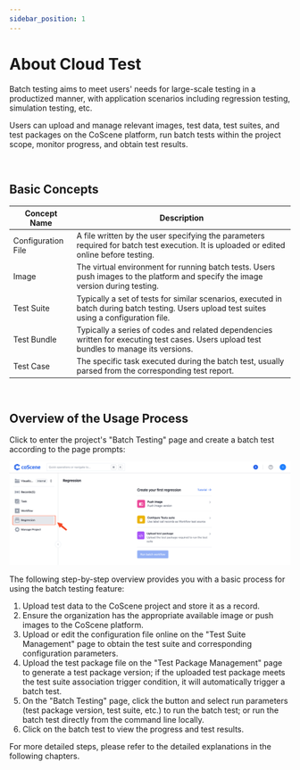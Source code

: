 ```yaml
---
sidebar_position: 1
---
```


# About Cloud Test

Batch testing aims to meet users' needs for large-scale testing in a productized manner, with application scenarios including regression testing, simulation testing, etc.

Users can upload and manage relevant images, test data, test suites, and test packages on the CoScene platform, run batch tests within the project scope, monitor progress, and obtain test results.

<br />

## Basic Concepts

| Concept Name       | Description                                                                                                                                  |
| ------------------ | -------------------------------------------------------------------------------------------------------------------------------------------- |
| Configuration File | A file written by the user specifying the parameters required for batch test execution. It is uploaded or edited online before testing.      |
| Image              | The virtual environment for running batch tests. Users push images to the platform and specify the image version during testing.             |
| Test Suite         | Typically a set of tests for similar scenarios, executed in batch during batch testing. Users upload test suites using a configuration file. |
| Test Bundle        | Typically a series of codes and related dependencies written for executing test cases. Users upload test bundles to manage its versions.     |
| Test Case          | The specific task executed during the batch test, usually parsed from the corresponding test report.                                         |

<br />

## Overview of the Usage Process

Click to enter the project's "Batch Testing" page and create a batch test according to the page prompts:

![regression](../img/regression.png)

The following step-by-step overview provides you with a basic process for using the batch testing feature:

1. Upload test data to the CoScene project and store it as a record.
2. Ensure the organization has the appropriate available image or push images to the CoScene platform.
3. Upload or edit the configuration file online on the "Test Suite Management" page to obtain the test suite and corresponding configuration parameters.
4. Upload the test package file on the "Test Package Management" page to generate a test package version; if the uploaded test package meets the test suite association trigger condition, it will automatically trigger a batch test.
5. On the "Batch Testing" page, click the button and select run parameters (test package version, test suite, etc.) to run the batch test; or run the batch test directly from the command line locally.
6. Click on the batch test to view the progress and test results.

For more detailed steps, please refer to the detailed explanations in the following chapters.

<br />
